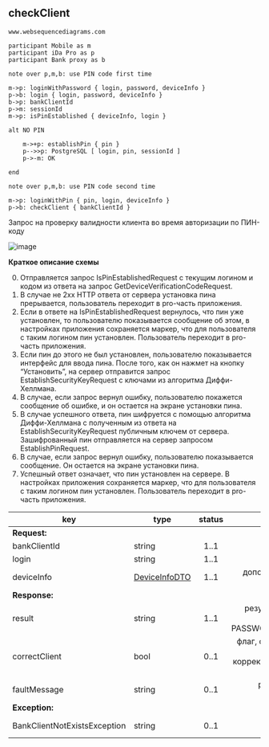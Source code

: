 ## checkClient

```text
www.websequencediagrams.com

participant Mobile as m
participant iDa Pro as p
participant Bank proxy as b

note over p,m,b: use PIN code first time

m->p: loginWithPassword { login, password, deviceInfo }
p->b: login { login, password, deviceInfo }
b->p: bankClientId
p->m: sessionId
m->p: isPinEstablished { deviceInfo, login }

alt NO PIN

    m->+p: establishPin { pin }
    p-->>p: PostgreSQL [ login, pin, sessionId ]
    p->-m: OK

end

note over p,m,b: use PIN code second time

m->p: loginWithPin { pin, login, deviceInfo }
p->b: checkClient { bankClientId }
```

Запрос на проверку валидности клиента во время авторизации по ПИН-коду

![image](https://www.websequencediagrams.com/cgi-bin/cdraw?lz=cGFydGljaXBhbnQgTW9iaWxlIGFzIG0KAAwMaURhIFBybyBhcyBwAAwNQmFuayBwcm94eSBhcyBiCgpub3RlIG92ZXIgcCxtLGI6IHVzZSBQSU4gY29kZSBmaXJzdCB0aW1lCgptLT5wOiBsb2dpbldpdGhQYXNzd29yZCB7AA4GLCBwAAsHLCBkZXZpY2VJbmZvIH0KcC0-YgAxBwALIWIAXwViYW5rQ2xpZW50SWQKcC0-bTogc2Vzc2lvbklkAIEAB2lzUGluRXN0YWJsaXNoZWQgewBqCywAZwd9CgphbHQgTk8gUElOCgogICAgbS0-K3A6IGUAMghQAIEQBXAAKAUgICAgcC0tPj5wOiBQb3N0Z3JlU1FMIFsAgVcJaW4sAIB_CiBdACoHPi1tOiBPSwoKZW5kAIIwIHNlY29uZACCOhcAgQMIAIE4BwCCMhVjaGVjAIIVByB7AIIcDSB9Cg&s=default)

**Краткое описание схемы**

0. Отправляется запрос IsPinEstablishedRequest с текущим логином и кодом из ответа на запрос GetDeviceVerificationCodeRequest.
0. В случае не 2xx HTTP ответа от сервера установка пина прерывается, пользователь переходит в pro-часть приложения.
0. Если в ответе на IsPinEstablishedRequest вернулось, что пин уже установлен, то пользователю показывается сообщение об этом, в настройках приложения сохраняется маркер, что для пользователя с таким логином пин установлен. Пользователь переходит в pro-часть приложения.
0. Если пин до этого не был установлен, пользователю показывается интерфейс для ввода пина. После того, как он нажмет на кнопку “Установить”, на сервер отправится запрос EstablishSecurityKeyRequest с ключами из алгоритма Диффи- Хеллмана.
0. В случае, если запрос вернул ошибку, пользователю покажется сообщение об ошибке, и он остается на экране установки пина.
0. В случае успешного ответа, пин шифруется с помощью алгоритма Диффи-Хеллмана с полученным из ответа на EstablishSecurityKeyRequest публичным ключем от сервера. Зашифрованный пин отправляется на сервер запросом EstablishPinRequest.
0. В случае, если запрос вернул ошибку, пользователю показывается сообщение. Он остается на экране установки пина.
0. Успешный ответ означает, что пин установлен на сервере. В настройках приложения сохраняется маркер, что для пользователя с таким логином пин установлен. Пользователь переходит в pro-часть приложения.

key | type | status | comment
--- | ---- | :----: | ---:
**Request:** | | |
bankClientId | string | 1..1 | идентификатор клиента
login | string | 1..1 | логин клиента
deviceInfo | [DeviceInfoDTO](#deviceinfodto) | 1..1 | дополнительная информация об устройстве
**Response:** | | |
result | string | 1..1 | результат выполнения команды {OK, ERROR, PASSWORD_CHANGING_REQUIRED}
correctClient | bool | 0..1 | флаг, отвечающий за разрешение или запрет авторизации по корректному ПИН-коду в текущий момент
faultMessage | string | 0..1 | расширенное сообщение об ошибке
**Exception:** | | |
BankClientNotExistsException | string | 0..1 | клиент с запрошенным bankClientId не существует
